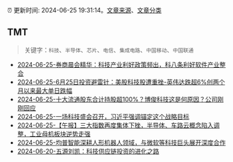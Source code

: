 :alarm_clock: 更新时间: 2024-06-25 19:31:14。[文章来源](/README.md)、[文章分类](/TAGS.md)

## TMT


> 关键字：`科技`、`半导体`、`芯片`、`电信`、`集成电路`、`中国移动`、`中国联通`



- [2024-06-25-券商晨会精华：科技产业利好政策频出，科八条利好软件产业整合](https://www.cls.cn/detail/1713390) 
- [2024-06-25-6月25日投资避雷针：美股科技股遭重挫-英伟达跌超6%创两个月以来最大单日跌幅](https://www.cls.cn/detail/1713393) 
- [2024-06-25-十大流通股东合计持股超100%？博俊科技这是何原因？公司刚刚回应](https://www.cls.cn/detail/1713522) 
- [2024-06-25-一场科技盛会召开，习近平强调锚定这个战略目标](https://www.cls.cn/detail/1713622) 
- [2024-06-25-【午报】三大指数再度集体下挫，半导体、车路云概念陷入调整，工业母机板块逆势走强](https://www.cls.cn/detail/1713633) 
- [2024-06-25-均普智能深耕人形机器人领域，与微软等科技巨头展开深度合作](https://xueqiu.com/9284738691/295059726) 
- [2024-06-20-五源刘凯：科技供应链投资的进化之路](https://posts.careerengine.us/p/66737bde362eae34f60422bb) 
